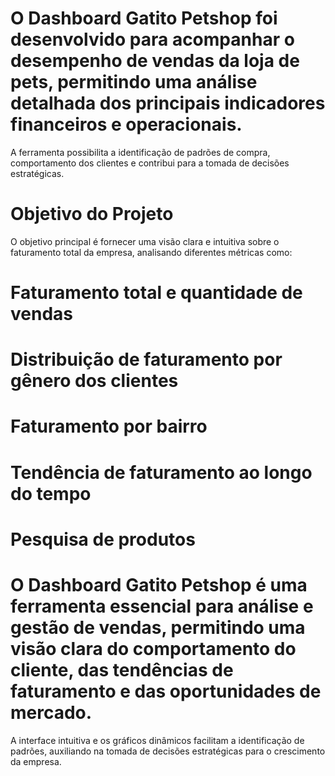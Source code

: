 # O Dashboard Gatito Petshop foi desenvolvido para acompanhar o desempenho de vendas da loja de pets, permitindo uma análise detalhada dos principais indicadores financeiros e operacionais. 
A ferramenta possibilita a identificação de padrões de compra, comportamento dos clientes e contribui para a tomada de decisões estratégicas.

# Objetivo do Projeto
O objetivo principal é fornecer uma visão clara e intuitiva sobre o faturamento total da empresa, analisando diferentes métricas como:

# Faturamento total e quantidade de vendas
# Distribuição de faturamento por gênero dos clientes
# Faturamento por bairro
# Tendência de faturamento ao longo do tempo
# Pesquisa de produtos

# O Dashboard Gatito Petshop é uma ferramenta essencial para análise e gestão de vendas, permitindo uma visão clara do comportamento do cliente, das tendências de faturamento e das oportunidades de mercado. 
A interface intuitiva e os gráficos dinâmicos facilitam a identificação de padrões, auxiliando na tomada de decisões estratégicas para o crescimento da empresa.
